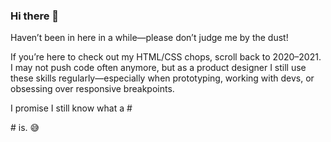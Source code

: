 ### Hi there 👋

Haven’t been in here in a while—please don’t judge me by the dust!

If you’re here to check out my HTML/CSS chops, scroll back to 2020–2021. I may not push code often anymore, but as a product designer I still use these skills regularly—especially when prototyping, working with devs, or obsessing over responsive breakpoints.

I promise I still know what a #<div># is. 😅


<!--
**zoerem/zoerem** is a ✨ _special_ ✨ repository because its `README.md` (this file) appears on your GitHub profile.

Here are some ideas to get you started:

- 👯 I’m looking to collaborate on ...
- 🤔 I’m looking for help with ...
- 💬 Ask me about ...
- 📫 How to reach me: ...
- 😄 Pronouns: ...
- ⚡ Fun fact: ...
-->
